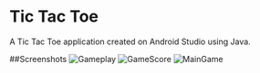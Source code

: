# Tic Tac Toe

A Tic Tac Toe application created on Android Studio using Java.

##Screenshots
![Gameplay](https://user-images.githubusercontent.com/37804041/147395138-7bcf21d6-d0bd-46d2-b770-a4f1fcb884a4.jpg)
![GameScore](https://user-images.githubusercontent.com/37804041/147395140-a0c48877-2e97-4e41-ae58-69a67db4012e.jpg)
![MainGame](https://user-images.githubusercontent.com/37804041/147395142-00eb0040-edf3-4184-a570-16a06d775312.jpg)
